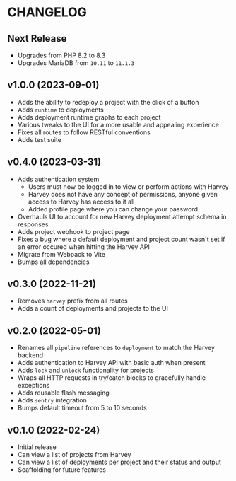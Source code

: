 # CHANGELOG

## Next Release

- Upgrades from PHP 8.2 to 8.3
- Upgrades MariaDB from `10.11` to `11.1.3`

## v1.0.0 (2023-09-01)

- Adds the ability to redeploy a project with the click of a button
- Adds `runtime` to deployments
- Adds deployment runtime graphs to each project
- Various tweaks to the UI for a more usable and appealing experience
- Fixes all routes to follow RESTful conventions
- Adds test suite

## v0.4.0 (2023-03-31)

- Adds authentication system
  - Users must now be logged in to view or perform actions with Harvey
  - Harvey does not have any concept of permissions, anyone given access to Harvey has access to it all
  - Added profile page where you can change your password
- Overhauls UI to account for new Harvey deployment attempt schema in responses
- Adds project webhook to project page
- Fixes a bug where a default deployment and project count wasn't set if an error occured when hitting the Harvey API
- Migrate from Webpack to Vite
- Bumps all dependencies

## v0.3.0 (2022-11-21)

- Removes `harvey` prefix from all routes
- Adds a count of deployments and projects to the UI

## v0.2.0 (2022-05-01)

- Renames all `pipeline` references to `deployment` to match the Harvey backend
- Adds authentication to Harvey API with basic auth when present
- Adds `lock` and `unlock` functionality for projects
- Wraps all HTTP requests in try/catch blocks to gracefully handle exceptions
- Adds reusable flash messaging
- Adds `sentry` integration
- Bumps default timeout from 5 to 10 seconds

## v0.1.0 (2022-02-24)

- Initial release
- Can view a list of projects from Harvey
- Can view a list of deployments per project and their status and output
- Scaffolding for future features
